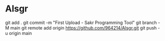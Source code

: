 # Alsgr
git add .
git commit -m "First Upload - Sakr Programming Tool"
git branch -M main
git remote add origin https://github.com/964214/Alsgr.git
git push -u origin main